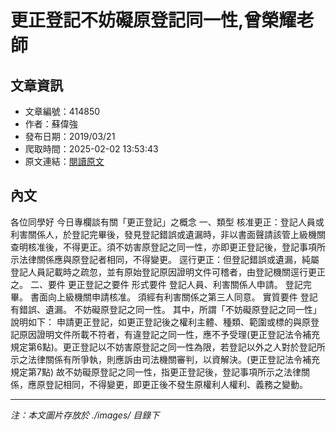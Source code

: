# 更正登記不妨礙原登記同一性,曾榮耀老師

## 文章資訊
- 文章編號：414850
- 作者：蘇偉強
- 發布日期：2019/03/21
- 爬取時間：2025-02-02 13:53:43
- 原文連結：[閱讀原文](https://real-estate.get.com.tw/Columns/detail.aspx?no=414850)

## 內文
各位同學好
今日專欄談有關「更正登記」之概念
一、類型
核准更正：登記人員或利害關係人，於登記完畢後，發見登記錯誤或遺漏時，非以書面聲請該管上級機關查明核准後，不得更正。須不妨害原登記之同一性，亦即更正登記後，登記事項所示法律關係應與原登記者相同，不得變更。
逕行更正：但登記錯誤或遺漏，純屬登記人員記載時之疏忽，並有原始登記原因證明文件可稽者，由登記機關逕行更正之。
二、要件
更正登記之要件
形式要件
登記人員、利害關係人申請。
登記完畢。
書面向上級機關申請核准。
須經有利害關係之第三人同意。
實質要件
登記有錯誤、遺漏。
不妨礙原登記之同一性。
其中，所謂「不妨礙原登記之同一性」說明如下：
申請更正登記，如更正登記後之權利主體、種類、範圍或標的與原登記原因證明文件所載不符者，有違登記之同一性，應不予受理(更正登記法令補充規定第6點)。更正登記以不妨害原登記之同一性為限，若登記以外之人對於登記所示之法律關係有所爭執，則應訴由司法機關審判，以資解決。(更正登記法令補充規定第7點)
故不妨礙原登記之同一性，指更正登記後，登記事項所示之法律關係，應原登記相同，不得變更，即更正後不發生原權利人權利、義務之變動。

---
*注：本文圖片存放於 ./images/ 目錄下*
